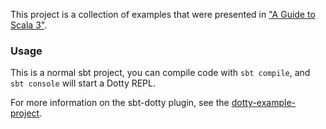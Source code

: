 This project is a collection of examples that were presented in ["A Guide to Scala 3"](https://medium.com/heavenlyx/a-guide-to-scala-3-8a3bad7eee71).

### Usage

This is a normal sbt project, you can compile code with `sbt compile`, and `sbt console` will start a Dotty REPL.

For more information on the sbt-dotty plugin, see the
[dotty-example-project](https://github.com/lampepfl/dotty-example-project/blob/master/README.md).
